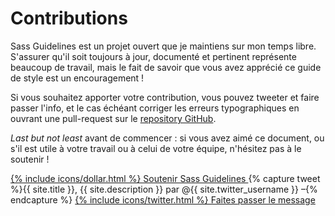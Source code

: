 
# Contributions

Sass Guidelines est un projet ouvert que je maintiens sur mon temps libre. S'assurer qu'il soit toujours à jour, documenté et pertinent représente beaucoup de travail, mais le fait de savoir que vous avez apprécié ce guide de style est un encouragement&nbsp;!

Si vous souhaitez apporter votre contribution, vous pouvez tweeter et faire passer l'info, et le cas échéant corriger les erreurs typographiques en ouvrant une pull-request sur le [repository GitHub](https://github.com/HugoGiraudel/sass-guidelines).

*Last but not least* avant de commencer : si vous avez aimé ce document, ou s'il est utile à votre travail ou à celui de votre équipe, n'hésitez pas à le soutenir&nbsp;!

<div class="button-wrapper">
  <a href="https://gum.co/sass-guidelines" target="_blank" class="button">
    {% include icons/dollar.html %}
    Soutenir Sass Guidelines
  </a>
  {% capture tweet %}{{ site.title }}, {{ site.description }} par @{{ site.twitter_username }} –{% endcapture %}
  <a href="https://twitter.com/share?text={{ tweet | cgi_escape }}&url={{ site.url }}" target="_blank" class="button">
    {% include icons/twitter.html %}
    Faites passer le message
  </a>
</div>
